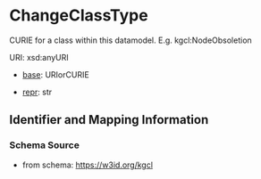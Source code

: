 # ChangeClassType

CURIE for a class within this datamodel. E.g. kgcl:NodeObsoletion

URI: xsd:anyURI

* [base](https://w3id.org/linkml/base): URIorCURIE


* [repr](https://w3id.org/linkml/repr): str




## Identifier and Mapping Information







### Schema Source


* from schema: https://w3id.org/kgcl



